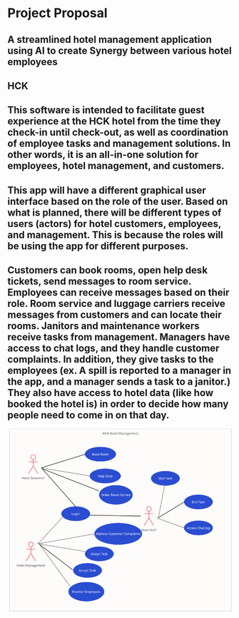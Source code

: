 # Project Proposal

## A streamlined hotel management application using AI to create Synergy between various hotel employees 


## HCK

## This software is intended to facilitate guest experience at the HCK hotel from the time they check-in until check-out, as well as coordination of employee tasks and management solutions. In other words, it is an all-in-one solution for employees, hotel management, and customers.

## This app will have a different graphical user interface based on the role of the user. Based on what is planned, there will be different types of users (actors) for hotel customers, employees, and management. This is because the roles will be using the app for different purposes. 

## Customers can book rooms, open help desk tickets, send messages to room service. Employees can receive messages based on their role. Room service and luggage carriers receive messages from customers and can locate their rooms. Janitors and maintenance workers receive tasks from management. Managers have access to chat logs, and they handle customer complaints. In addition, they give tasks to the employees (ex. A spill is reported to a manager in the app, and a manager sends a task to a janitor.) They also have access to hotel data (like how booked the hotel is) in order to decide how many people need to come in on that day.

![User Case Diagram](https://raw.githubusercontent.com/ChrisJacobs2/csc-340-project-proposal-HCK/master/user%20case%20diagram.png)